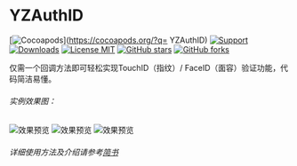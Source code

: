 # YZAuthID

[![Cocoapods](https://img.shields.io/badge/pod-1.0.0-brightgreen.svg)](https://cocoapods.org/?q= YZAuthID)
[![Support](https://img.shields.io/badge/support-iOS10+-blue.svg)](https://www.apple.com/nl/ios)
[![Downloads](https://img.shields.io/badge/downloads-468KB-yellow.svg)](https://github.com/micyo202/YZAuthID/archive/master.zip)
[![License MIT](https://img.shields.io/badge/license-MIT-lightgrey.svg)](https://github.com/micyo202/YZAuthID/blob/master/LICENSE)
[![GitHub stars](https://img.shields.io/github/stars/micyo202/YZAuthID.svg?style=social&label=Stars)](https://github.com/micyo202/YZAuthID)
[![GitHub forks](https://img.shields.io/github/forks/micyo202/YZAuthID.svg?style=social&label=Fork)](https://github.com/micyo202/YZAuthID)

仅需一个回调方法即可轻松实现TouchID（指纹）/ FaceID（面容）验证功能，代码简洁易懂。

###### 实例效果图：

<img src="https://github.com/micyo202/YZBottomSelectView/raw/master/20171222170409.png" alt="效果预览" title="示例界面">

<img src="https://github.com/micyo202/YZBottomSelectView/raw/master/20171222170419.png" alt="效果预览" title="开始认证">

<img src="https://github.com/micyo202/YZBottomSelectView/raw/master/20171222170429.png" alt="效果预览" title="认证失败">

###### 详细使用方法及介绍请参考[简书](https://www.jianshu.com/p/da752036b2f4)